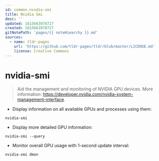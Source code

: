 ```yaml
---
id: common.nvidia-smi
title: Nvidia Smi
desc: ''
updated: 1615663978727
created: 1615663978727
gitNotePath: 'pages/{{ noteHiearchy }}.md'
sources:
  - name: tldr-pages
    url: 'https://github.com/tldr-pages/tldr/blob/master/LICENSE.md'
    license: Creative Commons
---
```

# nvidia-smi

> Aid the management and monitoring of NVIDIA GPU devices.
> More information: <https://developer.nvidia.com/nvidia-system-management-interface>.

- Display information on all available GPUs and processes using them:

`nvidia-smi`

- Display more detailed GPU information:

`nvidia-smi --query`

- Monitor overall GPU usage with 1-second update interval:

`nvidia-smi dmon`

